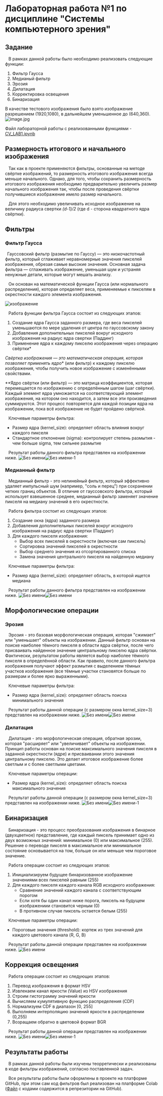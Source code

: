 #   **Лабораторная работа №1 по дисциплине "Системы компьютерного зрения"**
##  Задание
&ensp; В рамках данной работы было необходимо реализовать следующие функции:
1. Фильтр Гаусса
2. Медианый фильтр
3. Эрозия
4. Дилатация
5. Корректировка освещения
6. Бинаризация

В качестве тестового изображения было взято изображение разрешением (1920,1080), в дальнейшем уменьшенное до (640,360).
![image.jpg](https://naked-science.ru/wp-content/uploads/2020/01/mrbean_1.jpg)

Файл лабораторной работы с реализованными функциями - [CV_LAB1.ipynb](CV_LAB1.ipynb)

##  Размерность итогового и начального изображения
&ensp; Так как в проекте применяются фильтры, основанные на методе свёртке изображений, то размерность итогового изображения всегда меньше начального. Однако, для того, чтобы сохранить размерность итогового изображения необходимо предварительно увеличить размер начального изображения так, чтобы после проведения свёртки получившиеся изображение имело размер начального.
  
&ensp; Для этого необходимо увеличивать исходное изображение на величину радиуса свертки *(d-1)/2* (где d - сторона квадратного ядра свёртки).
  
## Фильтры

### Фильтр Гаусса
&ensp;Гауссовский фильтр (размытие по Гауссу) — это низкочастотный фильтр, который сглаживает неравномерные значения пикселей изображения, обрезая самые высокие значения. Основная задача фильтра — сглаживать изображение, уменьшая шум и устраняя ненужные детали, которые могут мешать анализу. 

&ensp; Он основан на математической функции Гаусса (или нормального распределения), которая определяет веса, применяемые к пикселям в окрестности каждого элемента изображения.

![изображение](https://github.com/user-attachments/assets/5d20836f-71cb-4f03-a4c5-67408d908dec)

&ensp; Работа функции фильтра Гаусса состоит из следующих этапов:
1. Создание ядра Гаусса заданного размера, где веса пикселей уменьшаются по мере удаления от центра по гауссовскому закону
2. Добавления дополнительных пикселей вокруг исходного изображения на радиус ядра свертки (Паддинг)
3. Применение ядра к каждому пикселю изображения через операцию свёртки*

*Свёртка изображения — это математическая операция, которая позволяет применять ядро** (или фильтр) к каждому пикселю изображения, чтобы получить новое изображение с изменёнными свойствами.

**Ядро свёртки (или фильтр) — это матрица коэффициентов, которая перемещается по изображению с определённым шагом (шаг свёртки). Каждый элемент ядра умножается на соответствующий элемент изображения, на котором оно находится, а затем все эти произведения суммируются. Этот процесс повторяется для каждой позиции ядра на изображении, пока всё изображение не будет пройдено свёрткой.

&ensp; Ключевые параметры фильтра:
- Размер ядра (kernel_size): определяет область влияния вокруг каждого пикселя
- Стандартное отклонение (sigma): контролирует степень размытия - чем больше sigma, тем сильнее размытие

&ensp; Результат работы данного фильтра представлен на изображении ниже.
![Без имени](https://github.com/user-attachments/assets/3342f551-2d39-40d2-99b1-2c9f73c2f9b1)![Без имени-1](https://github.com/user-attachments/assets/1273f4a0-e181-4451-87af-7e328b220414)

### Медианный фильтр
&ensp;  Медианный фильтр - это нелинейный фильтр, который эффективно удаляет импульсный шум (например, "соль и перец") при сохранении четких границ объектов. В отличие от гауссовского фильтра, который использует взвешенное среднее, медианный фильтр заменяет значение пикселя на медиану значений в его окрестности.

&ensp; Работа фильтра состоит из следующих этапов:
1. Создание окна (ядра) заданного размера
2. Добавления дополнительных пикселей вокруг исходного изображения на радиус ядра свертки (Паддинг)
3. Для каждого пикселя изображения:
   - Выбор всех пикселей в окрестности (включая сам пиксель)
   - Сортировка значений пикселей в окрестности
   - Выбор среднего значения из отсортированного списка
   - Замена значения центрального пикселя на найденную медиану

&ensp; Ключевые параметры фильтра:
- Размер ядра (kernel_size): определяет область, в которой ищется медиана

&ensp; Результат работы данного фильтра представлен на изображении ниже.
![Без имени](https://github.com/user-attachments/assets/3342f551-2d39-40d2-99b1-2c9f73c2f9b1)![Без имени](https://github.com/user-attachments/assets/fe21eefb-d91f-44ae-8052-3cdd902e0f90)


## Морфологические операции
### Эрозия
&ensp; Эрозия - это базовая морфологическая операция, которая "сжимает" или "уменьшает" объекты на изображении. Данный фильтр основан на поиске наиболее тёмного пикселя в области ядра свёртки, после чего присваивать найденное значение центральному пикселю ядра свёртки. Фактически, результатом работы является выбор наиболее тёмного пикселя в определённой области. Как правило, после данного фильтра изображения получают эффект размытия с выделением тёмных участков изображения (все тёмные участки становятся больше по размерам и более ярко выраженными).

&ensp; Ключевые параметры фильтра:
- Размер ядра (kernel_size): определяет область поиска минимального значения 

&ensp; Результат работы данной операции (с размером окна kernel_size=3) представлен на изображении ниже.
![Без имени](https://github.com/user-attachments/assets/3342f551-2d39-40d2-99b1-2c9f73c2f9b1)![Без имени](https://github.com/user-attachments/assets/7f9654cc-323d-48f9-93aa-19e108ac9de8)


### Дилатация
&ensp; Дилатация - это морфологическая операция, обратная эрозии, которая "расширяет" или "увеличивает" объекты на изображении. Принцип работы основан на поиске максимального значения пикселя в заданной окрестности (ядре) и присваивании этого значения центральному пикселю. Это делает итоговое изображение более светлым и с более светлыми цветами. 

&ensp; Ключевые параметры операции:
- Размер ядра (kernel_size): определяет область поиска максимального значения

&ensp; Результат работы данной операции (с размером окна kernel_size=3) представлен на изображении ниже.
![Без имени](https://github.com/user-attachments/assets/3342f551-2d39-40d2-99b1-2c9f73c2f9b1)![Без имени-1](https://github.com/user-attachments/assets/c4a6db01-5154-48ca-9669-f41d65a1a3fc)


## Бинаризация
&ensp; Бинаризация - это процесс преобразования изображения в бинарное (двухцветное) представление, где каждый пиксель принимает одно из двух возможных значений: минимальное (0) или максимальное (255). Решение о переводе пикселя в максимальное или минимальное состояние основывается на том, больше он или меньше чем пороговое значение.

&ensp; Работа операции состоит из следующих этапов:
1. Инициализируем будущее бинаризованное изображение значениями всех пикселей равным (255)
2. Для каждого пикселя каждого канала RGB исходного изображения:
   - Сравнение значений каждого канала с соответствующим порогом
   - Если хотя бы один канал ниже порога, пиксель на будущем изображениии становится черным (0)
   - В противном случае пиксель остается белым (255)
   
&ensp; Ключевые параметры операции:
- Пороговые значения (threshold): кортеж из трех значений для каждого цветового канала (R, G, B)

&ensp; Результат работы данной операции представлен на изображении ниже.
![Без имени](https://github.com/user-attachments/assets/287d99a2-8ac4-44e8-b897-8dc1b247bc77)


## Коррекция освещения
&ensp; Работа операции состоит из следующих этапов:
1. Перевод изображения в формат HSV
2. Извлекаем канал яркости (Value) из HSV изображения
3. Строим гистограмму значений яркости
4. Вычисляем кумулятивную функцию распределения (CDF)
5. Нормализуем CDF в диапазон [0, 255]
6. Выполняем интерполяцию значений яркости в распределении (0,255)
7. Возращаем обратно в цветовой формат BGR

&ensp; Результат работы данной операции представлен на изображении ниже.
![Без имени](https://github.com/user-attachments/assets/3342f551-2d39-40d2-99b1-2c9f73c2f9b1)![Без имени-1](https://github.com/user-attachments/assets/5d26b1c6-ed92-46ce-a5e0-cf314e815c3e)


## Результаты работы
&ensp; В рамках данной работы были изучены теорретически и реализованы в коде фильтры изображений, согласно поставленной задач.

&ensp; Все результаты работы были оформлены в проекте на платформе GitHub, при этом сам код фильтров был реализован на платформе Colab ([Файл](CV_LAB1.ipynb) с кодами содержится в репрезитории на GitHub).
